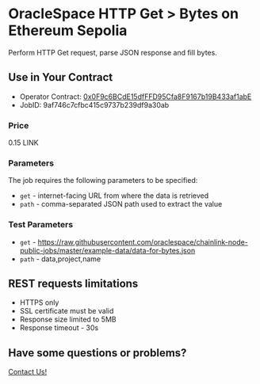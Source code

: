 # OracleSpace HTTP Get > Bytes on Ethereum Sepolia

Perform HTTP Get request, parse JSON response and fill bytes.

## Use in Your Contract

- Operator Contract: [0x0F9c6BCdE15dfFFD95Cfa8F9167b19B433af1abE](https://sepolia.etherscan.io/address/0x0F9c6BCdE15dfFFD95Cfa8F9167b19B433af1abE)
- JobID: 9af746c7cfbc415c9737b239df9a30ab

### Price

0.15 LINK

### Parameters

The job requires the following parameters to be specified:

- `get` - internet-facing URL from where the data is retrieved
- `path` - comma-separated JSON path used to extract the value

### Test Parameters

- `get` - https://raw.githubusercontent.com/oraclespace/chainlink-node-public-jobs/master/example-data/data-for-bytes.json
- `path` - data,project,name

## REST requests limitations

- HTTPS only
- SSL certificate must be valid
- Response size limited to 5MB
- Response timeout - 30s

## Have some questions or problems?

[Contact Us!](https://github.com/oraclespace/chainlink-node-public-jobs#contact-us)
